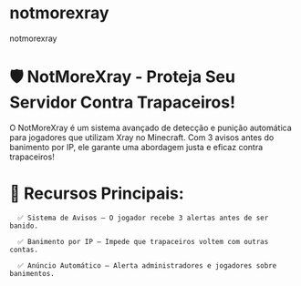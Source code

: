 # notmorexray
notmorexray 

# 🛡️ NotMoreXray - Proteja Seu Servidor Contra Trapaceiros!
O NotMoreXray é um sistema avançado de detecção e punição automática para jogadores que utilizam Xray no Minecraft. Com 3 avisos antes do banimento por IP, ele garante uma abordagem justa e eficaz contra trapaceiros!
# 🚀 Recursos Principais:

      ✅ Sistema de Avisos – O jogador recebe 3 alertas antes de ser banido.
      
      ✅ Banimento por IP – Impede que trapaceiros voltem com outras contas.
      
      ✅ Anúncio Automático – Alerta administradores e jogadores sobre banimentos.
     
